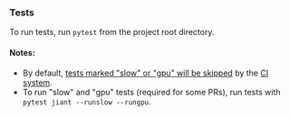### Tests

To run tests, run `pytest` from the project root directory.

#### Notes:
* By default, [tests marked "slow" or "gpu" will be skipped](https://github.com/pyeres/jiant/pull/10#issue-414779551) by the [CI system](https://app.circleci.com/pipelines/github/pyeres/jiant).
* To run "slow" and "gpu" tests (required for some PRs), run tests with `pytest jiant --runslow --rungpu`.
